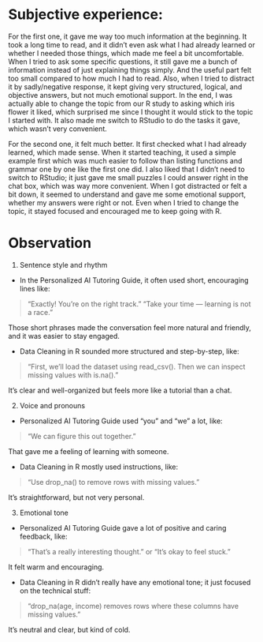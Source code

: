 # Subjective experience:
For the first one, it gave me way too much information at the beginning. It took a long time to read, and it didn’t even ask what I had already learned or whether I needed those things, which made me feel a bit uncomfortable. When I tried to ask some specific questions, it still gave me a bunch of information instead of just explaining things simply. And the useful part felt too small compared to how much I had to read. Also, when I tried to distract it by sadly/negative response, it kept giving very structured, logical, and objective answers, but not much emotional support. In the end, I was actually able to change the topic from our R study to asking which iris flower it liked, which surprised me since I thought it would stick to the topic I started with. It also made me switch to RStudio to do the tasks it gave, which wasn’t very convenient.

For the second one, it felt much better. It first checked what I had already learned, which made sense. When it started teaching, it used a simple example first which was much easier to follow than listing functions and grammar one by one like the first one did. I also liked that I didn’t need to switch to RStudio; it just gave me small puzzles I could answer right in the chat box, which was way more convenient. When I got distracted or felt a bit down, it seemed to understand and gave me some emotional support, whether my answers were right or not. Even when I tried to change the topic, it stayed focused and encouraged me to keep going with R.


# Observation

1.	Sentence style and rhythm

- In the Personalized AI Tutoring Guide, it often used short, encouraging lines like:
  
> “Exactly! You’re on the right track.”
> “Take your time — learning is not a race.”

Those short phrases made the conversation feel more natural and friendly, and it was easier to stay engaged.

- Data Cleaning in R sounded more structured and step-by-step, like:
  
> “First, we’ll load the dataset using read_csv(). Then we can inspect missing values with is.na().”

It’s clear and well-organized but feels more like a tutorial than a chat.

2.	Voice and pronouns
- Personalized AI Tutoring Guide used “you” and “we” a lot, like:
> “We can figure this out together.”

That gave me a feeling of learning with someone.

- Data Cleaning in R mostly used instructions, like:
  
> “Use drop_na() to remove rows with missing values.”

It’s straightforward, but not very personal.

3.	Emotional tone
- Personalized AI Tutoring Guide gave a lot of positive and caring feedback, like:
> “That’s a really interesting thought.” or “It’s okay to feel stuck.”

It felt warm and encouraging.

- Data Cleaning in R didn’t really have any emotional tone; it just focused on the technical stuff:
  
> “drop_na(age, income) removes rows where these columns have missing values.”

It’s neutral and clear, but kind of cold.